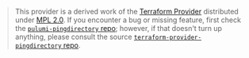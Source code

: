 > This provider is a derived work of the [Terraform Provider](https://github.com/terraform-providers/terraform-provider-pingdirectory)
> distributed under [MPL 2.0](https://www.mozilla.org/en-US/MPL/2.0/). If you encounter a bug or missing feature,
> first check the [`pulumi-pingdirectory` repo](/issues); however, if that doesn't turn up anything,
> please consult the source [`terraform-provider-pingdirectory` repo](https://github.com/terraform-providers/terraform-provider-pingdirectory/issues).
